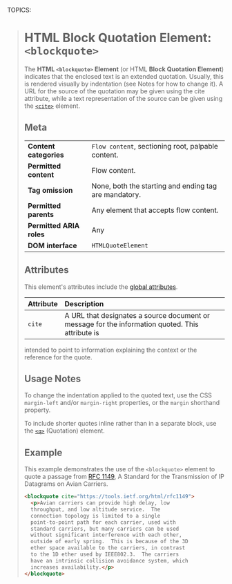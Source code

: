 TOPICS: <blockquote>

# HTML Block Quotation Element: `<blockquote>`

The **HTML `<blockquote>` Element** (or HTML **Block Quotation Element**) indicates that the enclosed
text is an extended quotation. Usually, this is rendered visually by indentation
(see Notes for how to change it). A URL for the source of the quotation may be given using the cite
attribute, while a text representation of the source can be given using the
[`<cite>`](/en/webfrontend/<cite>) element.

## Meta

|  |  |
| :-- | :-- |
| **Content categories** | `Flow content`, sectioning root, palpable content.|
| **Permitted content** | Flow content. |
| **Tag omission** | None, both the starting and ending tag are mandatory. |
| **Permitted parents** | Any element that accepts flow content.|
| **Permitted ARIA roles** | Any |
| **DOM interface** | `HTMLQuoteElement` |

## Attributes

This element's attributes include the [global attributes](/en/webfrontend/HTML_Global_attribute).

| Attribute | Description |
| :-- | :-- |
| `cite` | A URL that designates a source document or message for the information quoted. This attribute is
intended to point to information explaining the context or the reference for the quote.

## Usage Notes

To change the indentation applied to the quoted text, use the CSS `margin-left` and/or
`margin-right` properties, or the `margin` shorthand property.

To include shorter quotes inline rather than in a separate block, use the
[`<q>`](/en/webfrontend/<q>) (Quotation) element.

## Example

This example demonstrates the use of the `<blockquote>` element to quote a passage from
[RFC 1149](https://tools.ietf.org/html/rfc1149), A Standard for the Transmission of
IP Datagrams on Avian Carriers.

```html
<blockquote cite="https://tools.ietf.org/html/rfc1149">
  <p>Avian carriers can provide high delay, low
  throughput, and low altitude service.  The
  connection topology is limited to a single
  point-to-point path for each carrier, used with
  standard carriers, but many carriers can be used
  without significant interference with each other,
  outside of early spring.  This is because of the 3D
  ether space available to the carriers, in contrast
  to the 1D ether used by IEEE802.3.  The carriers
  have an intrinsic collision avoidance system, which
  increases availability.</p>
</blockquote>
```
